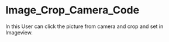 # Image_Crop_Camera_Code
In this User can click the picture from camera and crop and set in Imageview.

